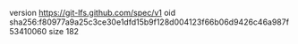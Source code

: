 version https://git-lfs.github.com/spec/v1
oid sha256:f80977a9a25c3ce30e1dfd15b9f128d004123f66b06d9426c46a987f53410060
size 182
